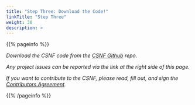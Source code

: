 ```yaml
---
title: "Step Three: Download the Code!"
linkTitle: "Step Three"
weight: 30
description: >
---
```

{{% pageinfo %}}

*Download the CSNF code from the [CSNF Github](https://github.com/onug/CSNF) repo.*

*Any project issues can be reported via the link at the right side of this page.*

*If you want to contribute to the CSNF, please read, fill out, and sign the [Contributors Agreement](https://csnf.netlify.app/docs/contribution-guidelines/next/).*

{{% /pageinfo %}}

